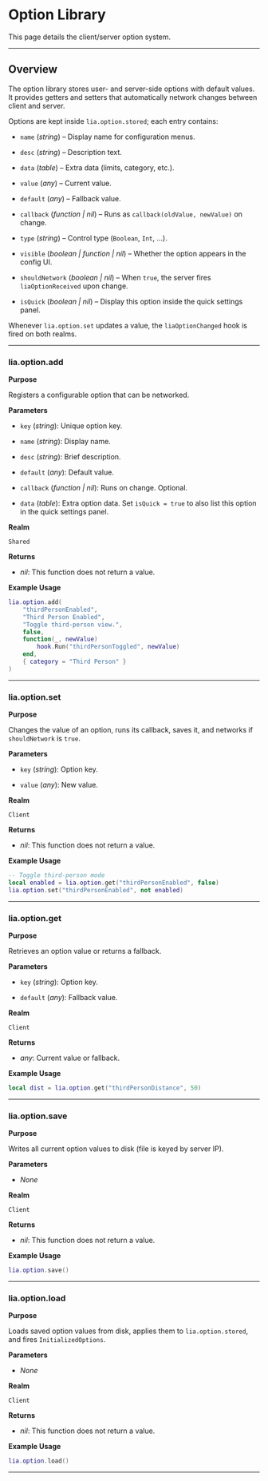 # Option Library

This page details the client/server option system.

---

## Overview

The option library stores user- and server-side options with default values. It provides getters and setters that automatically network changes between client and server.

Options are kept inside `lia.option.stored`; each entry contains:

* `name` (*string*) – Display name for configuration menus.

* `desc` (*string*) – Description text.

* `data` (*table*) – Extra data (limits, category, etc.).

* `value` (*any*) – Current value.

* `default` (*any*) – Fallback value.

* `callback` (*function | nil*) – Runs as `callback(oldValue, newValue)` on change.

* `type` (*string*) – Control type (`Boolean`, `Int`, …).

* `visible` (*boolean | function | nil*) – Whether the option appears in the config UI.

* `shouldNetwork` (*boolean | nil*) – When `true`, the server fires `liaOptionReceived` upon change.

* `isQuick` (*boolean | nil*) – Display this option inside the quick settings panel.

Whenever `lia.option.set` updates a value, the `liaOptionChanged` hook is fired on both realms.

---

### lia.option.add

**Purpose**

Registers a configurable option that can be networked.

**Parameters**

* `key` (*string*): Unique option key.

* `name` (*string*): Display name.

* `desc` (*string*): Brief description.

* `default` (*any*): Default value.

* `callback` (*function | nil*): Runs on change. Optional.

* `data` (*table*): Extra option data. Set `isQuick = true` to also list this option in the quick settings panel.

**Realm**

`Shared`

**Returns**

* *nil*: This function does not return a value.

**Example Usage**

```lua
lia.option.add(
    "thirdPersonEnabled",
    "Third Person Enabled",
    "Toggle third-person view.",
    false,
    function(_, newValue)
        hook.Run("thirdPersonToggled", newValue)
    end,
    { category = "Third Person" }
)
```

---

### lia.option.set

**Purpose**

Changes the value of an option, runs its callback, saves it, and networks if `shouldNetwork` is `true`.

**Parameters**

* `key` (*string*): Option key.

* `value` (*any*): New value.

**Realm**

`Client`

**Returns**

* *nil*: This function does not return a value.

**Example Usage**

```lua
-- Toggle third-person mode
local enabled = lia.option.get("thirdPersonEnabled", false)
lia.option.set("thirdPersonEnabled", not enabled)
```

---

### lia.option.get

**Purpose**

Retrieves an option value or returns a fallback.

**Parameters**

* `key` (*string*): Option key.

* `default` (*any*): Fallback value.

**Realm**

`Client`

**Returns**

* *any*: Current value or fallback.

**Example Usage**

```lua
local dist = lia.option.get("thirdPersonDistance", 50)
```

---

### lia.option.save

**Purpose**

Writes all current option values to disk (file is keyed by server IP).

**Parameters**

* *None*

**Realm**

`Client`

**Returns**

* *nil*: This function does not return a value.

**Example Usage**

```lua
lia.option.save()
```

---

### lia.option.load

**Purpose**

Loads saved option values from disk, applies them to `lia.option.stored`, and fires `InitializedOptions`.

**Parameters**

* *None*

**Realm**

`Client`

**Returns**

* *nil*: This function does not return a value.

**Example Usage**

```lua
lia.option.load()
```

---
